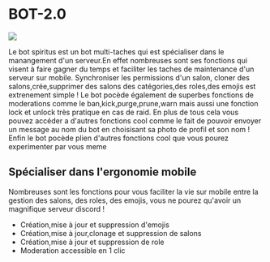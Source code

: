 # BOT-2.0
<img src='https://french-gaming-family.fr/public/img/top-banner.jpg'>

<p>Le bot spiritus est un bot multi-taches qui est spécialiser dans le manangement d'un serveur.En effet nombreuses sont ses fonctions qui visent à faire gagner du temps et faciliter les taches de maintenance d'un serveur sur mobile. Synchroniser les permissions d'un salon, cloner des salons,crée,supprimer des salons des catégories,des roles,des emojis est extrenement simple ! Le bot  pocède également de superbes fonctions de moderations comme le ban,kick,purge,prune,warn mais aussi une fonction lock et unlock très pratique en cas de raid. En plus de tous cela vous pouvez accéder a d'autres fonctions cool comme le fait de pouvoir envoyer un message au nom du bot en choisisant sa photo de profil et son nom ! Enfin le bot pocède plien d'autres fonctions cool que vous pourez experimenter par vous meme</p>

<h2>Spécialiser dans l'ergonomie mobile</h2>
<p>Nombreuses sont les fonctions pour vous faciliter la vie sur mobile entre la gestion des salons, des roles, des emojis, vous ne pourez qu'avoir un magnifique serveur discord !
<ul>
<li>Création,mise à jour et suppression d'emojis</li>
<li>Création,mise à jour,clonage  et suppression de salons</li>
<li>Création,mise à jour et suppression de role</li>
<li>Moderation accessible en 1 clic</li>
</ul>
</p>